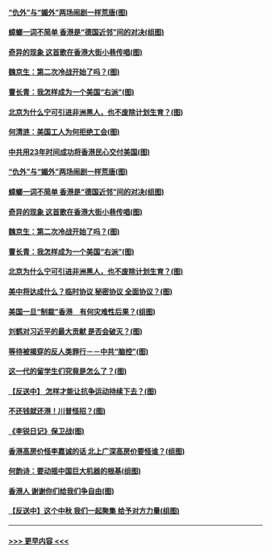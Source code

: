 #### [“仇外”与“媚外”两场闹剧一样荒唐(图)](../pages/p4/907689.md?t=09181744) 
#### [蟑螂一词不简单 香港是“德国近邻”间的对决(组图)](../pages/p4/907618.md?t=09181744) 
#### [奇异的现象 这首歌在香港大街小巷传唱(图)](../pages/p4/907583.md?t=09181744) 
#### [魏京生：第二次冷战开始了吗？(图)](../pages/p4/907581.md?t=09181744) 
#### [曹长青：我怎样成为一个美国“右派”(图)](../pages/p4/907580.md?t=09181744) 
#### [北京为什么宁可引进非洲黑人，也不废除计划生育？(图)](../pages/p4/907577.md?t=09181744) 
#### [何清涟：美国工人为何拒绝工会(图)](../pages/p4/907701.md?t=09181744) 
#### [中共用23年时间成功将香港民心交付美国(图)](../pages/p4/907698.md?t=09181744) 
#### [“仇外”与“媚外”两场闹剧一样荒唐(图)](../pages/p4/907689.md?t=09181744) 
#### [蟑螂一词不简单 香港是“德国近邻”间的对决(组图)](../pages/p4/907618.md?t=09181744) 
#### [奇异的现象 这首歌在香港大街小巷传唱(图)](../pages/p4/907583.md?t=09181744) 
#### [魏京生：第二次冷战开始了吗？(图)](../pages/p4/907581.md?t=09181744) 
#### [曹长青：我怎样成为一个美国“右派”(图)](../pages/p4/907580.md?t=09181744) 
#### [北京为什么宁可引进非洲黑人，也不废除计划生育？(图)](../pages/p4/907577.md?t=09181744) 
#### [美中将达成什么？临时协议 秘密协议 全面协议？(图)](../pages/p4/907576.md?t=09181744) 
#### [美国一旦“制裁”香港　有何灾难性后果？(组图)](../pages/p4/907575.md?t=09181744) 
#### [刘鹤对习近平的最大贡献 是否会破灭？(图)](../pages/p4/907509.md?t=09181744) 
#### [等待被揭穿的反人类罪行－－中共“脑控”(图)](../pages/p4/907167.md?t=09181744) 
#### [这一代的留学生们究竟是怎么了？(图)](../pages/p4/907473.md?t=09181744) 
#### [【反送中】 怎样才能让抗争运动持续下去？(图)](../pages/p4/907466.md?t=09181744) 
#### [不还钱就还港！川普怪招？(图)](../pages/p4/907474.md?t=09181744) 
#### [《李锐日记》保卫战(图)](../pages/p4/907465.md?t=09181744) 
#### [香港高房价怪李嘉诚的话 北上广深高房价要怪谁？(组图)](../pages/p4/907471.md?t=09181744) 
#### [何韵诗：要动摇中国巨大机器的根基(组图)](../pages/p4/907469.md?t=09181744) 
#### [香港人 谢谢你们给我们争自由(图)](../pages/p4/907402.md?t=09181744) 
#### [【反送中】这个中秋 我们一起聚集 给予对方力量(组图)](../pages/p4/907401.md?t=09181744) 

----
#### [ >>> 更早内容 <<< ](../indexes/p4-earlier.md)
